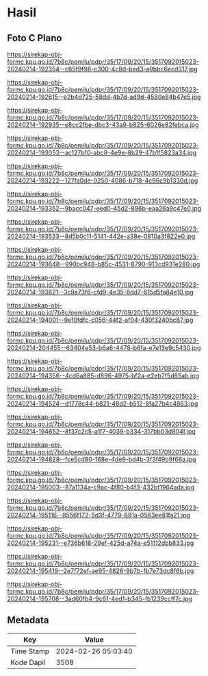 # Hasil

## Foto C Plano

https://sirekap-obj-formc.kpu.go.id/7b8c/pemilu/pdpr/35/17/09/20/15/3517092015023-20240214-192354--c85f9f98-c300-4c8d-bed3-a9bbc6ecd317.jpg

https://sirekap-obj-formc.kpu.go.id/7b8c/pemilu/pdpr/35/17/09/20/15/3517092015023-20240214-192615--e2b4d725-58dd-4b7d-ad9d-4580e84b47e5.jpg

https://sirekap-obj-formc.kpu.go.id/7b8c/pemilu/pdpr/35/17/09/20/15/3517092015023-20240214-192935--e8cc2fbe-dbc3-43a9-b825-6026e82febca.jpg

https://sirekap-obj-formc.kpu.go.id/7b8c/pemilu/pdpr/35/17/09/20/15/3517092015023-20240214-193053--ac127b10-abc8-4e9e-8b29-47b1f5823a34.jpg

https://sirekap-obj-formc.kpu.go.id/7b8c/pemilu/pdpr/35/17/09/20/15/3517092015023-20240214-193222--127fa0de-0250-4086-b718-4c96c9b1330d.jpg

https://sirekap-obj-formc.kpu.go.id/7b8c/pemilu/pdpr/35/17/09/20/15/3517092015023-20240214-193352--9bacc047-eed0-45d2-896b-eaa26a9c47e0.jpg

https://sirekap-obj-formc.kpu.go.id/7b8c/pemilu/pdpr/35/17/09/20/15/3517092015023-20240214-193533--8d5b0c11-5141-442e-a38e-0810a3f822e0.jpg

https://sirekap-obj-formc.kpu.go.id/7b8c/pemilu/pdpr/35/17/09/20/15/3517092015023-20240214-193648--990bc948-b85c-4531-8790-913cd931e280.jpg

https://sirekap-obj-formc.kpu.go.id/7b8c/pemilu/pdpr/35/17/09/20/15/3517092015023-20240214-193821--3c9a73f6-cfd9-4e35-8dd7-615d5fa84e10.jpg

https://sirekap-obj-formc.kpu.go.id/7b8c/pemilu/pdpr/35/17/09/20/15/3517092015023-20240214-194001--9ef0fdfc-c056-44f2-af04-430f3240bc87.jpg

https://sirekap-obj-formc.kpu.go.id/7b8c/pemilu/pdpr/35/17/09/20/15/3517092015023-20240214-204455--63404e53-b6a6-4478-b6fa-e7e13e9c5430.jpg

https://sirekap-obj-formc.kpu.go.id/7b8c/pemilu/pdpr/35/17/09/20/15/3517092015023-20240214-194356--4cd6a885-d896-4975-bf2a-e2eb7f5d65ab.jpg

https://sirekap-obj-formc.kpu.go.id/7b8c/pemilu/pdpr/35/17/09/20/15/3517092015023-20240214-194524--d1778c44-b821-48d2-b512-8fa27b4c4863.jpg

https://sirekap-obj-formc.kpu.go.id/7b8c/pemilu/pdpr/35/17/09/20/15/3517092015023-20240214-194652--8f37c2c5-a1f7-4039-b334-317bb03d804f.jpg

https://sirekap-obj-formc.kpu.go.id/7b8c/pemilu/pdpr/35/17/09/20/15/3517092015023-20240214-194828--fce5cd80-168e-4de9-bd4b-3f3f49b9f66a.jpg

https://sirekap-obj-formc.kpu.go.id/7b8c/pemilu/pdpr/35/17/09/20/15/3517092015023-20240214-195003--87a1134a-c9ac-4f80-b4f3-432bf1964ada.jpg

https://sirekap-obj-formc.kpu.go.id/7b8c/pemilu/pdpr/35/17/09/20/15/3517092015023-20240214-195116--8556f172-5d3f-4779-881a-0563ee81fa21.jpg

https://sirekap-obj-formc.kpu.go.id/7b8c/pemilu/pdpr/35/17/09/20/15/3517092015023-20240214-195231--e736b618-29ef-425d-a74a-e51112dbb833.jpg

https://sirekap-obj-formc.kpu.go.id/7b8c/pemilu/pdpr/35/17/09/20/15/3517092015023-20240214-195419--2e7f72ef-ae95-4826-9b7b-1b7e73dc8f6b.jpg

https://sirekap-obj-formc.kpu.go.id/7b8c/pemilu/pdpr/35/17/09/20/15/3517092015023-20240214-195708--3ad60fb4-9c61-4ed1-b345-fb1239ccff7c.jpg


## Metadata

| Key        | Value               |
| ---------- | ------------------- |
| Time Stamp | 2024-02-26 05:03:40 |
| Kode Dapil | 3508                |




